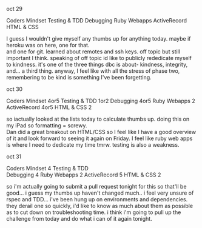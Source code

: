 oct 29

Coders Mindset	Testing & TDD	Debugging	Ruby Webapps	ActiveRecord	HTML & CSS
                
I guess I wouldn't give myself any thumbs up for anything today.  maybe if heroku was on here, one for that.  
and one for git.  learned about remotes and ssh keys.  off topic but still important I think.  speaking of off topic 
id like to publicly rededicate myself to kindness.  it's one of the three things dbc is about- kindness, integrity, 
and... a third thing.  anyway, I feel like with all the stress of phase two, remembering to be kind is something I've 
been forgetting.

oct 30

Coders Mindset	4or5
Testing & TDD	1or2
Debugging	4or5
Ruby Webapps	2
ActiveRecord	4or5
HTML & CSS      2

so iactually looked at the lists today to calculate thumbs up.  doing this on my iPad so formatting = screwy.  
Dan did a great breakout on HTML/CSS so I feel like I have a good overview of it and look forward to seeing it again 
on Friday.  I feel like ruby web apps is where I need to dedicate my time tmrw.  testing is also a weakness.  

oct 31

Coders Mindset	4
Testing & TDD	
Debugging	4
Ruby Webapps	2
ActiveRecord	5
HTML & CSS      2

so i'm actually going to submit a pull request tonight for this so that'll be good... i guess my thumbs up haven't changed
much..  i feel very unsure of rspec and TDD... i've been hung up on environments and dependencies.  they derail one so
quickly, i'd like to know as much about them as possible as to cut down on troubleshooting time.  i think i'm going to pull
up the challenge from today and do what i can of it again tonight.  

